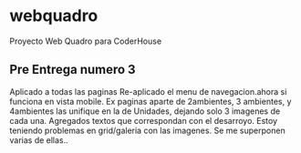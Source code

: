 # webquadro

Proyecto Web Quadro para CoderHouse

## Pre Entrega numero 3

Aplicado a todas las paginas
Re-aplicado el menu de navegacion.ahora si funciona en vista mobile.
Ex paginas aparte de 2ambientes, 3 ambientes, y 4ambientes las unifique en la de Unidades, dejando solo 3 imagenes de cada una.
Agregados textos que correspondan con el desarroyo.
Estoy teniendo problemas en grid/galeria con las imagenes. Se me superponen varias de ellas..
